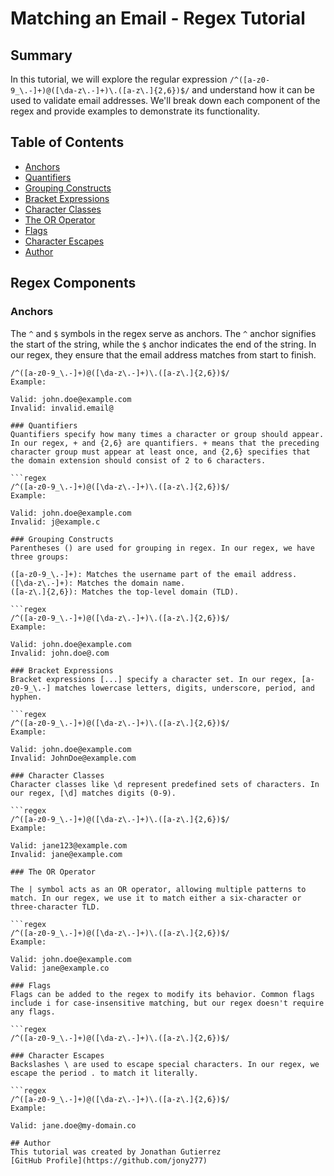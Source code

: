 # Matching an Email - Regex Tutorial

## Summary

In this tutorial, we will explore the regular expression `/^([a-z0-9_\.-]+)@([\da-z\.-]+)\.([a-z\.]{2,6})$/` and understand how it can be used to validate email addresses. We'll break down each component of the regex and provide examples to demonstrate its functionality.

## Table of Contents

- [Anchors](#anchors)
- [Quantifiers](#quantifiers)
- [Grouping Constructs](#grouping-constructs)
- [Bracket Expressions](#bracket-expressions)
- [Character Classes](#character-classes)
- [The OR Operator](#the-or-operator)
- [Flags](#flags)
- [Character Escapes](#character-escapes)
- [Author](#author)

## Regex Components

### Anchors
The `^` and `$` symbols in the regex serve as anchors. The `^` anchor signifies the start of the string, while the `$` anchor indicates the end of the string. In our regex, they ensure that the email address matches from start to finish.

```regex
/^([a-z0-9_\.-]+)@([\da-z\.-]+)\.([a-z\.]{2,6})$/
Example:

Valid: john.doe@example.com
Invalid: invalid.email@

### Quantifiers
Quantifiers specify how many times a character or group should appear. In our regex, + and {2,6} are quantifiers. + means that the preceding character group must appear at least once, and {2,6} specifies that the domain extension should consist of 2 to 6 characters.

```regex
/^([a-z0-9_\.-]+)@([\da-z\.-]+)\.([a-z\.]{2,6})$/
Example:

Valid: john.doe@example.com
Invalid: j@example.c

### Grouping Constructs
Parentheses () are used for grouping in regex. In our regex, we have three groups:

([a-z0-9_\.-]+): Matches the username part of the email address.
([\da-z\.-]+): Matches the domain name.
([a-z\.]{2,6}): Matches the top-level domain (TLD).

```regex
/^([a-z0-9_\.-]+)@([\da-z\.-]+)\.([a-z\.]{2,6})$/
Example:

Valid: john.doe@example.com
Invalid: john.doe@.com

### Bracket Expressions
Bracket expressions [...] specify a character set. In our regex, [a-z0-9_\.-] matches lowercase letters, digits, underscore, period, and hyphen.

```regex
/^([a-z0-9_\.-]+)@([\da-z\.-]+)\.([a-z\.]{2,6})$/
Example:

Valid: john.doe@example.com
Invalid: JohnDoe@example.com

### Character Classes
Character classes like \d represent predefined sets of characters. In our regex, [\d] matches digits (0-9).

```regex
/^([a-z0-9_\.-]+)@([\da-z\.-]+)\.([a-z\.]{2,6})$/
Example:

Valid: jane123@example.com
Invalid: jane@example.com

### The OR Operator

The | symbol acts as an OR operator, allowing multiple patterns to match. In our regex, we use it to match either a six-character or three-character TLD.

```regex
/^([a-z0-9_\.-]+)@([\da-z\.-]+)\.([a-z\.]{2,6})$/
Example:

Valid: john.doe@example.com
Valid: jane@example.co

### Flags
Flags can be added to the regex to modify its behavior. Common flags include i for case-insensitive matching, but our regex doesn't require any flags.

```regex
/^([a-z0-9_\.-]+)@([\da-z\.-]+)\.([a-z\.]{2,6})$/

### Character Escapes
Backslashes \ are used to escape special characters. In our regex, we escape the period . to match it literally.

```regex
/^([a-z0-9_\.-]+)@([\da-z\.-]+)\.([a-z\.]{2,6})$/
Example:

Valid: jane.doe@my-domain.co

## Author
This tutorial was created by Jonathan Gutierrez
[GitHub Profile](https://github.com/jony277)
